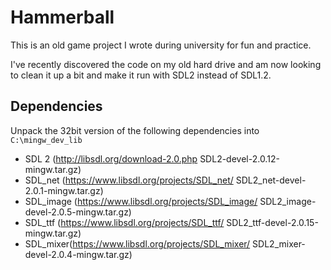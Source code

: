 # Hammerball
This is an old game project I wrote during university for fun and practice. 

I've recently discovered the code on my old hard drive and am now looking to clean it up a bit and make it run with SDL2 instead of SDL1.2.


## Dependencies
Unpack the 32bit version of the following dependencies into `C:\mingw_dev_lib`

* SDL 2 (http://libsdl.org/download-2.0.php SDL2-devel-2.0.12-mingw.tar.gz)
* SDL_net (https://www.libsdl.org/projects/SDL_net/ SDL2_net-devel-2.0.1-mingw.tar.gz)
* SDL_image (https://www.libsdl.org/projects/SDL_image/ SDL2_image-devel-2.0.5-mingw.tar.gz)
* SDL_ttf (https://www.libsdl.org/projects/SDL_ttf/ SDL2_ttf-devel-2.0.15-mingw.tar.gz)
* SDL_mixer(https://www.libsdl.org/projects/SDL_mixer/ SDL2_mixer-devel-2.0.4-mingw.tar.gz)